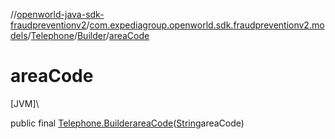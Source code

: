 //[openworld-java-sdk-fraudpreventionv2](../../../../index.md)/[com.expediagroup.openworld.sdk.fraudpreventionv2.models](../../index.md)/[Telephone](../index.md)/[Builder](index.md)/[areaCode](area-code.md)

# areaCode

[JVM]\

public final [Telephone.Builder](index.md)[areaCode](area-code.md)([String](https://docs.oracle.com/javase/8/docs/api/java/lang/String.html)areaCode)
